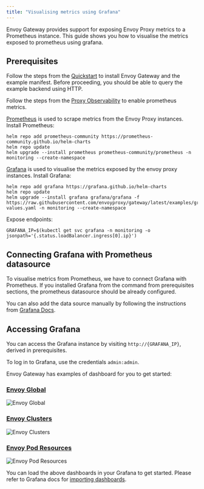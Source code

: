 ```yaml
---
title: "Visualising metrics using Grafana"
---
```


Envoy Gateway provides support for exposing Envoy Proxy metrics to a Prometheus instance.
This guide shows you how to visualise the metrics exposed to prometheus using grafana.

## Prerequisites

Follow the steps from the [Quickstart](../../quickstart) to install Envoy Gateway and the example manifest.
Before proceeding, you should be able to query the example backend using HTTP.

Follow the steps from the [Proxy Observability](../proxy-observability#Metrics) to enable prometheus metrics.

[Prometheus](https://prometheus.io) is used to scrape metrics from the Envoy Proxy instances. Install Prometheus:

```shell
helm repo add prometheus-community https://prometheus-community.github.io/helm-charts
helm repo update
helm upgrade --install prometheus prometheus-community/prometheus -n monitoring --create-namespace
```

[Grafana](https://grafana.com/grafana/) is used to visualise the metrics exposed by the envoy proxy instances.
Install Grafana:

```shell
helm repo add grafana https://grafana.github.io/helm-charts
helm repo update
helm upgrade --install grafana grafana/grafana -f https://raw.githubusercontent.com/envoyproxy/gateway/latest/examples/grafana/helm-values.yaml -n monitoring --create-namespace
```

Expose endpoints:

```shell
GRAFANA_IP=$(kubectl get svc grafana -n monitoring -o jsonpath='{.status.loadBalancer.ingress[0].ip}')
```

## Connecting Grafana with Prometheus datasource

To visualise metrics from Prometheus, we have to connect Grafana with Prometheus. If you installed Grafana from the command
from prerequisites sections, the prometheus datasource should be already configured.

You can also add the data source manually by following the instructions from [Grafana Docs](https://grafana.com/docs/grafana/latest/datasources/prometheus/configure-prometheus-data-source/).

## Accessing Grafana

You can access the Grafana instance by visiting `http://{GRAFANA_IP}`, derived in prerequisites.

To log in to Grafana, use the credentials `admin:admin`.

Envoy Gateway has examples of dashboard for you to get started:

### [Envoy Global](https://raw.githubusercontent.com/envoyproxy/gateway/main/charts/gateway-addons-helm/dashboards/envoy-global.json)

![Envoy Global](/img/envoy-global-dashboard.png)

### [Envoy Clusters](https://raw.githubusercontent.com/envoyproxy/gateway/main/charts/gateway-addons-helm/dashboards/envoy-clusters.json)

![Envoy Clusters](/img/envoy-clusters-dashboard.png)

### [Envoy Pod Resources](https://raw.githubusercontent.com/envoyproxy/gateway/main/charts/gateway-addons-helm/dashboards/envoy-pod-resource.json)

![Envoy Pod Resources](/img/envoy-pod-resources-dashboard.png)

You can load the above dashboards in your Grafana to get started. Please refer to Grafana docs for [importing dashboards](https://grafana.com/docs/grafana/latest/dashboards/manage-dashboards/#import-a-dashboard).
